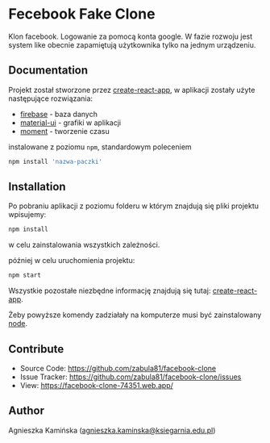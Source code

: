 # Fecebook Fake Clone

Klon facebook.  Logowanie za pomocą konta google. W fazie rozwoju jest system like obecnie zapamiętują użytkownika tylko na jednym urządzeniu. 

## Documentation
Projekt został stworzone przez [create-react-app](https://github.com/facebook/create-react-app), w aplikacji zostały użyte następujące rozwiązania:

* [firebase](https://www.npmjs.com/package/firebase) - baza danych
* [material-ui](https://material-ui.com/) - grafiki w aplikacji
* [moment](https://momentjs.com/) - tworzenie czasu

  

instalowane z poziomu `npm`, standardowym poleceniem
```javascript
npm install 'nazwa-paczki'
```
## Installation

Po pobraniu aplikacji z poziomu folderu w którym znajdują się pliki projektu wpisujemy:

```javascript
npm install
```

w celu zainstalowania wszystkich zależności.

później w celu uruchomienia projektu:

```javascript
npm start
```

Wszystkie pozostałe niezbędne informację znajdują się tutaj: [create-react-app](https://github.com/facebook/create-react-app).

Żeby powyższe komendy zadziałały na komputerze musi być zainstalowany [node](https://nodejs.org/en/).


## Contribute
* Source Code: https://github.com/zabula81/facebook-clone
* Issue Tracker: https://github.com/zabula81/facebook-clone/issues
* View: https://facebook-clone-74351.web.app/

## Author
Agnieszka Kamińska (agnieszka.kaminska@ksiegarnia.edu.pl)



